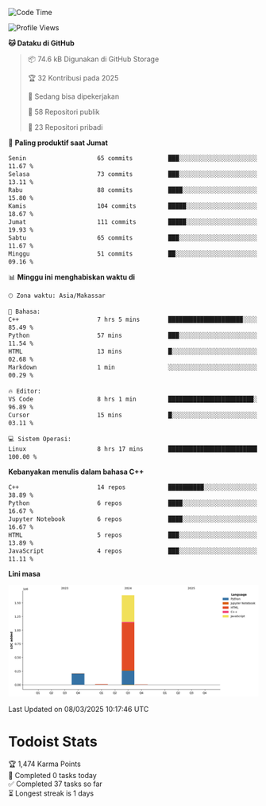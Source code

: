 <!--START_SECTION:waka-->
![Code Time](http://img.shields.io/badge/Code%20Time-128%20hrs%2017%20mins-blue)

![Profile Views](http://img.shields.io/badge/Profil%20dilihat-0-blue)

**🐱 Dataku di GitHub** 

> 📦 74.6 kB Digunakan di GitHub Storage 
 > 
> 🏆 32 Kontribusi pada 2025
 > 
> 💼 Sedang bisa dipekerjakan
 > 
> 📜 58 Repositori publik 
 > 
> 🔑 23 Repositori pribadi 
 > 
📅 **Paling produktif saat Jumat** 

```text
Senin                    65 commits          ███░░░░░░░░░░░░░░░░░░░░░░   11.67 % 
Selasa                   73 commits          ███░░░░░░░░░░░░░░░░░░░░░░   13.11 % 
Rabu                     88 commits          ████░░░░░░░░░░░░░░░░░░░░░   15.80 % 
Kamis                    104 commits         █████░░░░░░░░░░░░░░░░░░░░   18.67 % 
Jumat                    111 commits         █████░░░░░░░░░░░░░░░░░░░░   19.93 % 
Sabtu                    65 commits          ███░░░░░░░░░░░░░░░░░░░░░░   11.67 % 
Minggu                   51 commits          ██░░░░░░░░░░░░░░░░░░░░░░░   09.16 % 
```


📊 **Minggu ini menghabiskan waktu di** 

```text
🕑︎ Zona waktu: Asia/Makassar

💬 Bahasa: 
C++                      7 hrs 5 mins        █████████████████████░░░░   85.49 % 
Python                   57 mins             ███░░░░░░░░░░░░░░░░░░░░░░   11.54 % 
HTML                     13 mins             █░░░░░░░░░░░░░░░░░░░░░░░░   02.68 % 
Markdown                 1 min               ░░░░░░░░░░░░░░░░░░░░░░░░░   00.29 % 

🔥 Editor: 
VS Code                  8 hrs 1 min         ████████████████████████░   96.89 % 
Cursor                   15 mins             █░░░░░░░░░░░░░░░░░░░░░░░░   03.11 % 

💻 Sistem Operasi: 
Linux                    8 hrs 17 mins       █████████████████████████   100.00 % 
```

**Kebanyakan menulis dalam bahasa C++** 

```text
C++                      14 repos            ██████████░░░░░░░░░░░░░░░   38.89 % 
Python                   6 repos             ████░░░░░░░░░░░░░░░░░░░░░   16.67 % 
Jupyter Notebook         6 repos             ████░░░░░░░░░░░░░░░░░░░░░   16.67 % 
HTML                     5 repos             ███░░░░░░░░░░░░░░░░░░░░░░   13.89 % 
JavaScript               4 repos             ███░░░░░░░░░░░░░░░░░░░░░░   11.11 % 
```



**Lini masa**

![Lines of Code chart](https://raw.githubusercontent.com/yusuf601/yusuf601/main/assets/bar_graph.png)


 Last Updated on 08/03/2025 10:17:46 UTC
<!--END_SECTION:waka-->
# Todoist Stats

<!-- TODO-IST:START -->
🏆  1,474 Karma Points           
🌸  Completed 0 tasks today           
✅  Completed 37 tasks so far           
⏳  Longest streak is 1 days
<!-- TODO-IST:END -->
